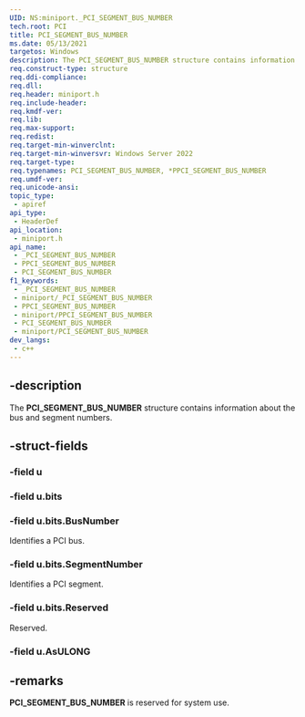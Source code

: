 ```yaml
---
UID: NS:miniport._PCI_SEGMENT_BUS_NUMBER
tech.root: PCI
title: PCI_SEGMENT_BUS_NUMBER
ms.date: 05/13/2021
targetos: Windows
description: The PCI_SEGMENT_BUS_NUMBER structure contains information about the bus and segment numbers.
req.construct-type: structure
req.ddi-compliance: 
req.dll: 
req.header: miniport.h
req.include-header: 
req.kmdf-ver: 
req.lib: 
req.max-support: 
req.redist: 
req.target-min-winverclnt:
req.target-min-winversvr: Windows Server 2022
req.target-type: 
req.typenames: PCI_SEGMENT_BUS_NUMBER, *PPCI_SEGMENT_BUS_NUMBER
req.umdf-ver: 
req.unicode-ansi: 
topic_type:
 - apiref
api_type:
 - HeaderDef
api_location:
 - miniport.h
api_name:
 - _PCI_SEGMENT_BUS_NUMBER
 - PPCI_SEGMENT_BUS_NUMBER
 - PCI_SEGMENT_BUS_NUMBER
f1_keywords:
 - _PCI_SEGMENT_BUS_NUMBER
 - miniport/_PCI_SEGMENT_BUS_NUMBER
 - PPCI_SEGMENT_BUS_NUMBER
 - miniport/PPCI_SEGMENT_BUS_NUMBER
 - PCI_SEGMENT_BUS_NUMBER
 - miniport/PCI_SEGMENT_BUS_NUMBER
dev_langs:
 - c++
---
```


## -description

The **PCI_SEGMENT_BUS_NUMBER** structure contains information about the bus and segment numbers.

## -struct-fields

### -field u

### -field u.bits

### -field u.bits.BusNumber

Identifies a PCI bus.

### -field u.bits.SegmentNumber

Identifies a PCI segment.

### -field u.bits.Reserved

Reserved.

### -field u.AsULONG

## -remarks

**PCI_SEGMENT_BUS_NUMBER** is reserved for system use.
